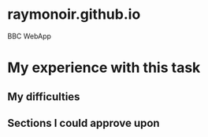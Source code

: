 # raymonoir.github.io
BBC WebApp

<h1> My experience with this task  </h1>

<h2> My difficulties </h2>

<h2> Sections I could approve upon</h2> 

<h2> <h2>